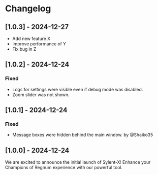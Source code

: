 # Changelog

## [1.0.3] - 2024-12-27
- Add new feature X
- Improve performance of Y
- Fix bug in Z

## [1.0.2] - 2024-12-24
### Fixed
- Logs for settings were visible even if debug mode was disabled.
- Zoom slider was not shown.

## [1.0.1] - 2024-12-24
### Fixed
- Message boxes were hidden behind the main window. by @Shaiko35

## [1.0.0] - 2024-12-24

We are excited to announce the initial launch of Sylent-X! Enhance your Champions of Regnum experience with our powerful tool.
